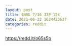 ```yaml
--- 
layout: post 
title: $NRG 7/16 37P 12k 
date: 2021-06-22 1624423637 
categories: reddit 
--- 
```

https://redd.it/o65s5b